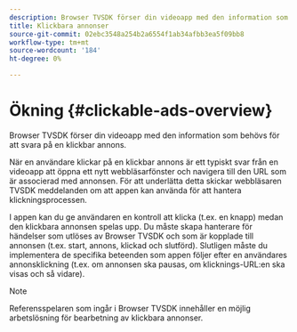 ```yaml
---
description: Browser TVSDK förser din videoapp med den information som behövs för att svara på en klickbar annons.
title: Klickbara annonser
source-git-commit: 02ebc3548a254b2a6554f1ab34afbb3ea5f09bb8
workflow-type: tm+mt
source-wordcount: '184'
ht-degree: 0%

---
```


# Ökning {#clickable-ads-overview}

Browser TVSDK förser din videoapp med den information som behövs för att svara på en klickbar annons.

När en användare klickar på en klickbar annons är ett typiskt svar från en videoapp att öppna ett nytt webbläsarfönster och navigera till den URL som är associerad med annonsen. För att underlätta detta skickar webbläsaren TVSDK meddelanden om att appen kan använda för att hantera klickningsprocessen.

I appen kan du ge användaren en kontroll att klicka (t.ex. en knapp) medan den klickbara annonsen spelas upp. Du måste skapa hanterare för händelser som utlöses av Browser TVSDK och som är kopplade till annonsen (t.ex. start, annons, klickad och slutförd). Slutligen måste du implementera de specifika beteenden som appen följer efter en användares annonsklickning (t.ex. om annonsen ska pausas, om klicknings-URL:en ska visas och så vidare).

>[!NOTE]
>
>Referensspelaren som ingår i Browser TVSDK innehåller en möjlig arbetslösning för bearbetning av klickbara annonser.
